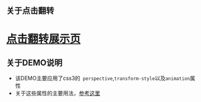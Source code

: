 ## 关于点击翻转
[点击翻转展示页](http://himmas.github.io/Himmas_demo/rolling-over/index.html)
======
## 关于DEMO说明

- 该DEMO主要应用了css3的` perspective`,`transform-style`以及`animation`属性
- 关于这些属性的主要用法，[参考这里](http://www.w3cplus.com/css3/transform-basic-property.html)
